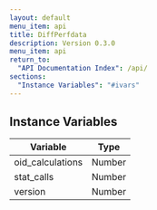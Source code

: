 ```yaml
---
layout: default
menu_item: api
title: DiffPerfdata
description: Version 0.3.0
menu_item: api
return_to:
  "API Documentation Index": /api/
sections:
  "Instance Variables": "#ivars"
---
```


## <a name="ivars"></a>Instance Variables

| Variable | Type |
| --- | --- |
| <a name="oid_calculations"></a>oid_calculations | Number |
| <a name="stat_calls"></a>stat_calls | Number |
| <a name="version"></a>version | Number |

